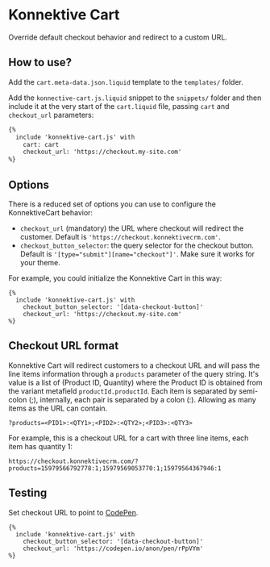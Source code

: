 # Konnektive Cart

Override default checkout behavior and redirect to a custom URL.


## How to use?

Add the `cart.meta-data.json.liquid` template to the `templates/` folder.

Add the `konnective-cart.js.liquid` snippet to the `snippets/` folder and then include it at the very start of the `cart.liquid` file, passing `cart` and `checkout_url` parameters:

```html
{%
  include 'konnektive-cart.js' with
    cart: cart
    checkout_url: 'https://checkout.my-site.com'
%}
```

## Options

There is a reduced set of options you can use to configure the KonnektiveCart behavior:

- `checkout_url` (mandatory) the URL where checkout will redirect the customer. Default is `'https://checkout.konnektivecrm.com'`.
- `checkout_button_selector`: the query selector for the checkout button. Default is `'[type="submit"][name="checkout"]'`. Make sure it works for your theme.

For example, you could initialize the Konnektive Cart in this way:

```liquid
{%
  include 'konnektive-cart.js' with
    checkout_button_selector: '[data-checkout-button]'
    checkout_url: 'https://checkout.my-site.com'
%}
```



## Checkout URL format

Konnektive Cart will redirect customers to a checkout URL and will pass the line
items information through a `products` parameter of the query string. It's value
is a list of (Product ID, Quantity) where the Product ID is obtained from the variant metafield `productId.productId`. Each item is separated by semi-colon (;),
internally, each pair is separated by a colon (:). Allowing as many items as the
URL can contain.

```
?products=<PID1>:<QTY1>;<PID2>:<QTY2>;<PID3>:<QTY3>
```

For example, this is a checkout URL for a cart with three line items, each item
has quantity 1:

```
https://checkout.konnektivecrm.com/?products=15979566792778:1;15979569053770:1;15979564367946:1
```

## Testing

Set checkout URL to point to [CodePen](https://codepen.io/anon/pen/rPpVYm).

```liquid
{%
  include 'konnektive-cart.js' with
    checkout_button_selector: '[data-checkout-button]'
    checkout_url: 'https://codepen.io/anon/pen/rPpVYm'
%}
```
